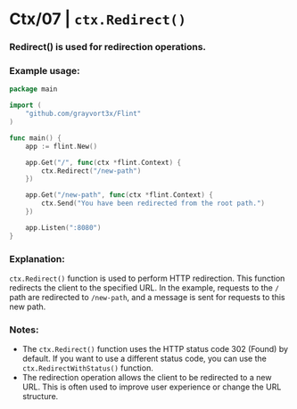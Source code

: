 # Ctx/07 | `ctx.Redirect()`

### Redirect() is used for redirection operations.

### Example usage:

```go
package main

import (
    "github.com/grayvort3x/Flint"
)

func main() {
    app := flint.New()

    app.Get("/", func(ctx *flint.Context) {
        ctx.Redirect("/new-path")
    })

    app.Get("/new-path", func(ctx *flint.Context) {
        ctx.Send("You have been redirected from the root path.")
    })

    app.Listen(":8080")
}
```
### Explanation:
`ctx.Redirect()` function is used to perform HTTP redirection. This function redirects the client to the specified URL. In the example, requests to the `/` path are redirected to `/new-path`, and a message is sent for requests to this new path.
### Notes:
- The `ctx.Redirect()` function uses the HTTP status code 302 (Found) by default. If you want to use a different status code, you can use the `ctx.RedirectWithStatus()` function.
- The redirection operation allows the client to be redirected to a new URL. This is often used to improve user experience or change the URL structure.
